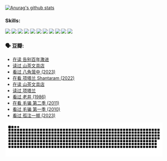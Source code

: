 
[![Anurag's github stats](https://github-readme-stats.vercel.app/api?username=w940853815)](https://github.com/anuraghazra/github-readme-stats)

### Skills:

<code><img height="32" src="https://cdn.jsdelivr.net/npm/simple-icons@v5/icons/python.svg"></code>
<code><img height="32" src="https://cdn.jsdelivr.net/npm/simple-icons@v5/icons/javascript.svg"></code>
<code><img height="32" src="https://cdn.jsdelivr.net/npm/simple-icons@v5/icons/django.svg"></code>
<code><img height="32" src="https://cdn.jsdelivr.net/npm/simple-icons@v5/icons/flask.svg"></code>
<code><img height="32" src="https://cdn.jsdelivr.net/npm/simple-icons@v5/icons/vuetify.svg"></code>
<code><img height="32" src="https://cdn.jsdelivr.net/npm/simple-icons@v5/icons/git.svg"></code>
<code><img height="32" src="https://cdn.jsdelivr.net/npm/simple-icons@v5/icons/docker.svg"></code>
<code><img height="32" src="https://cdn.jsdelivr.net/npm/simple-icons@v5/icons/postgresql.svg"></code>
<code><img height="32" src="https://cdn.jsdelivr.net/npm/simple-icons@v5/icons/elasticsearch.svg"></code>
<code><img height="32" src="https://cdn.jsdelivr.net/npm/simple-icons@v5/icons/macos.svg"></code>
<code><img height="32" src="https://cdn.jsdelivr.net/npm/simple-icons@v5/icons/linux.svg"></code>

### 🗣 豆瓣:

<!-- DOUBAN-ACTIVITIES:START -->
- [在读 告别百年激进](https://www.douban.com/people/136069238/status/4374953075/?_i=95089984)
- [读过 山茶文具店](https://www.douban.com/people/136069238/status/4374952154/?_i=95089984)
- [看过 八角笼中‎ (2023)](https://www.douban.com/people/136069238/status/4367541707/?_i=95089984)
- [在看 项塔兰 Shantaram‎ (2022)](https://www.douban.com/people/136069238/status/4365497032/?_i=95089984)
- [在读 山茶文具店](https://www.douban.com/people/136069238/status/4364620725/?_i=95089984)
- [读过 项塔兰](https://www.douban.com/people/136069238/status/4364620288/?_i=95089984)
- [看过 老井‎ (1986)](https://www.douban.com/people/136069238/status/4362366672/?_i=95089984)
- [在看 毛骗 第二季‎ (2011)](https://www.douban.com/people/136069238/status/4355752869/?_i=95089984)
- [看过 毛骗 第一季‎ (2010)](https://www.douban.com/people/136069238/status/4355752667/?_i=95089984)
- [看过 孤注一掷‎ (2023)](https://www.douban.com/people/136069238/status/4354774568/?_i=95089984)
<!-- DOUBAN-ACTIVITIES:END -->


![Snake animation](https://raw.githubusercontent.com/w940853815/w940853815/output/github-contribution-grid-snake.svg)

<!--
**w940853815/w940853815** is a ✨ _special_ ✨ repository because its `README.md` (this file) appears on your GitHub profile.

Here are some ideas to get you started:

- 🔭 I’m currently working on ...
- 🌱 I’m currently learning ...
- 👯 I’m looking to collaborate on ...
- 🤔 I’m looking for help with ...
- 💬 Ask me about ...
- 📫 How to reach me: ...
- 😄 Pronouns: ...
- ⚡ Fun fact: ...
-->
